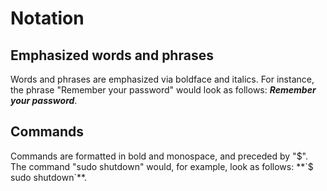 # Notation

## Emphasized words and phrases

Words and phrases are emphasized via boldface and italics. For instance, the phrase "Remember your password" would look as follows: ***Remember your password***. 


## Commands

Commands are formatted in bold and monospace, and preceded by "$". The command "sudo shutdown" would, for example, look as follows: **`$ sudo shutdown`**.  